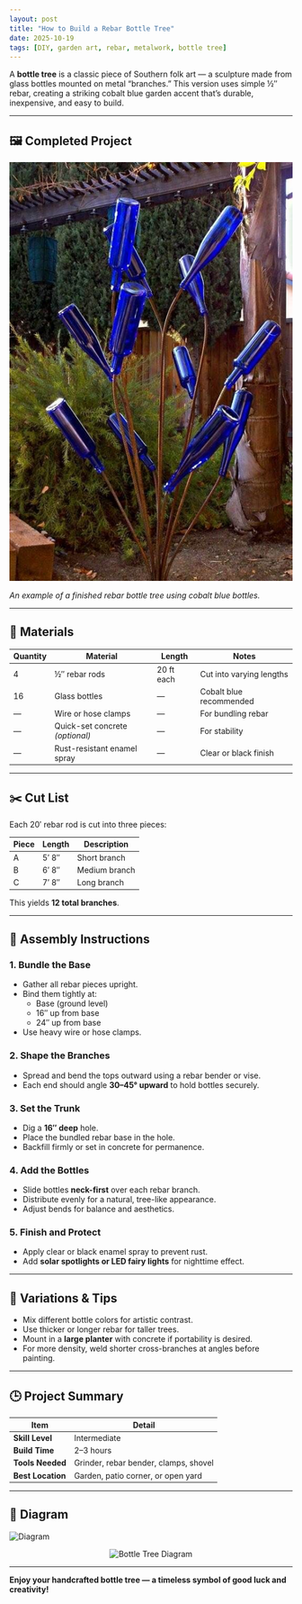```yaml
---
layout: post
title: "How to Build a Rebar Bottle Tree"
date: 2025-10-19
tags: [DIY, garden art, rebar, metalwork, bottle tree]
---
```


A **bottle tree** is a classic piece of Southern folk art — a sculpture made from glass bottles mounted on metal “branches.” This version uses simple ½″ rebar, creating a striking cobalt blue garden accent that’s durable, inexpensive, and easy to build.

---

## 🖼️ Completed Project

![Finished Rebar Bottle Tree](https://github.com/pspowell/pspowell.github.io/raw/main/assets/images/bottle%20tree.jpg)

*An example of a finished rebar bottle tree using cobalt blue bottles.*

---

## 🧰 Materials

| Quantity | Material | Length | Notes |
|-----------|-----------|---------|--------|
| 4 | ½″ rebar rods | 20 ft each | Cut into varying lengths |
| 16 | Glass bottles | — | Cobalt blue recommended |
| — | Wire or hose clamps | — | For bundling rebar |
| — | Quick-set concrete *(optional)* | — | For stability |
| — | Rust-resistant enamel spray | — | Clear or black finish |

---

## ✂️ Cut List

Each 20′ rebar rod is cut into three pieces:

| Piece | Length | Description |
|--------|---------|-------------|
| A | 5′ 8″ | Short branch |
| B | 6′ 8″ | Medium branch |
| C | 7′ 8″ | Long branch |

This yields **12 total branches**.

---

## 🔧 Assembly Instructions

### 1. Bundle the Base
- Gather all rebar pieces upright.
- Bind them tightly at:
  - Base (ground level)  
  - 16″ up from base  
  - 24″ up from base  
- Use heavy wire or hose clamps.

### 2. Shape the Branches
- Spread and bend the tops outward using a rebar bender or vise.
- Each end should angle **30–45° upward** to hold bottles securely.

### 3. Set the Trunk
- Dig a **16″ deep** hole.
- Place the bundled rebar base in the hole.
- Backfill firmly or set in concrete for permanence.

### 4. Add the Bottles
- Slide bottles **neck-first** over each rebar branch.
- Distribute evenly for a natural, tree-like appearance.
- Adjust bends for balance and aesthetics.

### 5. Finish and Protect
- Apply clear or black enamel spray to prevent rust.
- Add **solar spotlights or LED fairy lights** for nighttime effect.

---

## 🌳 Variations & Tips
- Mix different bottle colors for artistic contrast.
- Use thicker or longer rebar for taller trees.
- Mount in a **large planter** with concrete if portability is desired.
- For more density, weld shorter cross-branches at angles before painting.

---

## 🕒 Project Summary

| Item | Detail |
|------|---------|
| **Skill Level** | Intermediate |
| **Build Time** | 2–3 hours |
| **Tools Needed** | Grinder, rebar bender, clamps, shovel |
| **Best Location** | Garden, patio corner, or open yard |

---

## 📐 Diagram

![Diagram](hhttps://github.com/pspowell/pspowell.github.io/blob/main/assets/images/bottle%20tree%20diagram.png)

<p align="center">
  <img src="/assets/images/https://github.com/pspowell/pspowell.github.io/blob/main/assets/images/bottle%20tree%20diagram.png" alt="Bottle Tree Diagram" width="450">
</p>

---

**Enjoy your handcrafted bottle tree — a timeless symbol of good luck and creativity!**
